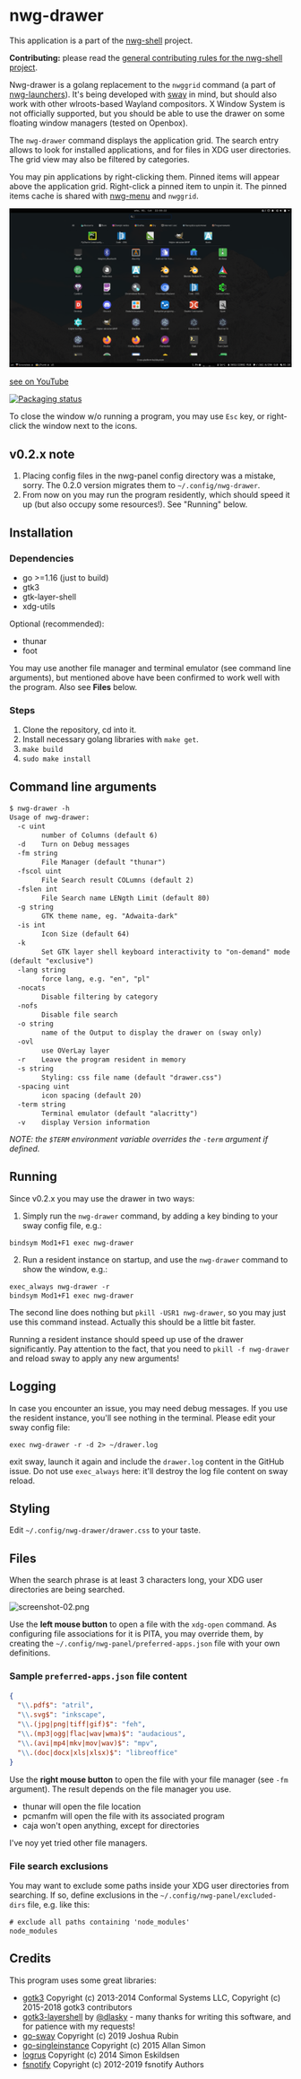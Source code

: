 # nwg-drawer

This application is a part of the [nwg-shell](https://nwg-piotr.github.io/nwg-shell) project.

**Contributing:** please read the [general contributing rules for the nwg-shell project](https://nwg-piotr.github.io/nwg-shell/contribution).

Nwg-drawer is a golang replacement to the `nwggrid` command
(a part of [nwg-launchers](https://github.com/nwg-piotr/nwg-launchers)). It's being developed with
[sway](https://github.com/swaywm/sway) in mind, but should also work with other wlroots-based Wayland compositors.
X Window System is not officially supported, but you should be able to use the drawer on some floating
window managers (tested on Openbox).

The `nwg-drawer` command displays the application grid. The search entry allows to look for installed applications,
and for files in XDG user directories. The grid view may also be filtered by categories.

You may pin applications by right-clicking them. Pinned items will appear above the application grid. Right-click
a pinned item to unpin it. The pinned items cache is shared with [nwg-menu](https://github.com/nwg-piotr/nwg-menu)
and `nwggrid`.

![screenshot.png](https://raw.githubusercontent.com/nwg-piotr/nwg-shell-resources/master/images/nwg-shell/nwg-drawer.png)

[see on YouTube](https://youtu.be/iIgxJQhCQf0)

[![Packaging status](https://repology.org/badge/vertical-allrepos/nwg-drawer.svg)](https://repology.org/project/nwg-drawer/versions)

To close the window w/o running a program, you may use `Esc` key, or right-click the window next to the icons.

## v0.2.x note

1. Placing config files in the nwg-panel config directory was a mistake, sorry. The 0.2.0 version migrates them to `~/.config/nwg-drawer`.
2. From now on you may run the program residently, which should speed it up (but also occupy some resources!). See "Running" below.

## Installation

### Dependencies

- go >=1.16 (just to build)
- gtk3
- gtk-layer-shell
- xdg-utils

Optional (recommended):

- thunar
- foot

You may use another file manager and terminal emulator (see command line arguments), but mentioned above have been
confirmed to work well with the program. Also see **Files** below.

### Steps

1. Clone the repository, cd into it.
2. Install necessary golang libraries with `make get`.
3. `make build`
4. `sudo make install`

## Command line arguments

```text
$ nwg-drawer -h
Usage of nwg-drawer:
  -c uint
    	number of Columns (default 6)
  -d	Turn on Debug messages
  -fm string
    	File Manager (default "thunar")
  -fscol uint
    	File Search result COLumns (default 2)
  -fslen int
    	File Search name LENgth Limit (default 80)
  -g string
    	GTK theme name, eg. "Adwaita-dark"
  -is int
    	Icon Size (default 64)
  -k
    	Set GTK layer shell keyboard interactivity to "on-demand" mode (default "exclusive")
  -lang string
    	force lang, e.g. "en", "pl"
  -nocats
    	Disable filtering by category
  -nofs
    	Disable file search
  -o string
    	name of the Output to display the drawer on (sway only)
  -ovl
    	use OVerLay layer
  -r	Leave the program resident in memory
  -s string
    	Styling: css file name (default "drawer.css")
  -spacing uint
    	icon spacing (default 20)
  -term string
    	Terminal emulator (default "alacritty")
  -v	display Version information
  ```

  *NOTE: the `$TERM` environment variable overrides the `-term` argument if defined.*

## Running

Since v0.2.x you may use the drawer in two ways:

1. Simply run the `nwg-drawer` command, by adding a key binding to your sway config file, e.g.:

```text
bindsym Mod1+F1 exec nwg-drawer
```

2. Run a resident instance on startup, and use the `nwg-drawer` command to show the window, e.g.:

```text
exec_always nwg-drawer -r
bindsym Mod1+F1 exec nwg-drawer
```

The second line does nothing but `pkill -USR1 nwg-drawer`, so you may just use this command instead. Actually
this should be a little bit faster.

Running a resident instance should speed up use of the drawer significantly. Pay attention to the fact, that you
need to `pkill -f nwg-drawer` and reload sway to apply any new arguments!

## Logging

In case you encounter an issue, you may need debug messages. If you use the resident instance, you'll see nothing
in the terminal. Please edit your sway config file:

```text
exec nwg-drawer -r -d 2> ~/drawer.log
```

exit sway, launch it again and include the `drawer.log` content in the GitHub issue. Do not use `exec_always` here: it'll destroy the log file content on sway reload.

## Styling

Edit `~/.config/nwg-drawer/drawer.css` to your taste.

## Files

When the search phrase is at least 3 characters long, your XDG user directories are being searched.

![screenshot-02.png](https://raw.githubusercontent.com/nwg-piotr/nwg-shell/main/images/nwg-drawer/search.png)

Use the **left mouse button** to open a file with the `xdg-open` command. As configuring file associations for it is
PITA, you may override them, by creating the `~/.config/nwg-panel/preferred-apps.json` file with your own definitions.

### Sample `preferred-apps.json` file content

```json
{
  "\\.pdf$": "atril",
  "\\.svg$": "inkscape",
  "\\.(jpg|png|tiff|gif)$": "feh",
  "\\.(mp3|ogg|flac|wav|wma)$": "audacious",
  "\\.(avi|mp4|mkv|mov|wav)$": "mpv",
  "\\.(doc|docx|xls|xlsx)$": "libreoffice"
}
```

Use the **right mouse button** to open the file with your file manager (see `-fm` argument). The result depends
on the file manager you use.

- thunar will open the file location
- pcmanfm will open the file with its associated program
- caja won't open anything, except for directories

I've noy yet tried other file managers.

### File search exclusions

You may want to exclude some paths inside your XDG user directories from searching. If so, define exclusions in the
`~/.config/nwg-panel/excluded-dirs` file, e.g. like this:

```text
# exclude all paths containing 'node_modules'
node_modules
```

## Credits

This program uses some great libraries:

- [gotk3](https://github.com/gotk3/gotk3) Copyright (c) 2013-2014 Conformal Systems LLC,
Copyright (c) 2015-2018 gotk3 contributors
- [gotk3-layershell](https://github.com/dlasky/gotk3-layershell) by [@dlasky](https://github.com/dlasky/gotk3-layershell/commits?author=dlasky) - many thanks for writing this software, and for patience with my requests!
- [go-sway](https://github.com/joshuarubin/go-sway) Copyright (c) 2019 Joshua Rubin
- [go-singleinstance](github.com/allan-simon/go-singleinstance) Copyright (c) 2015 Allan Simon
- [logrus](https://github.com/sirupsen/logrus) Copyright (c) 2014 Simon Eskildsen
- [fsnotify](https://github.com/fsnotify/fsnotify) Copyright (c) 2012-2019 fsnotify Authors
